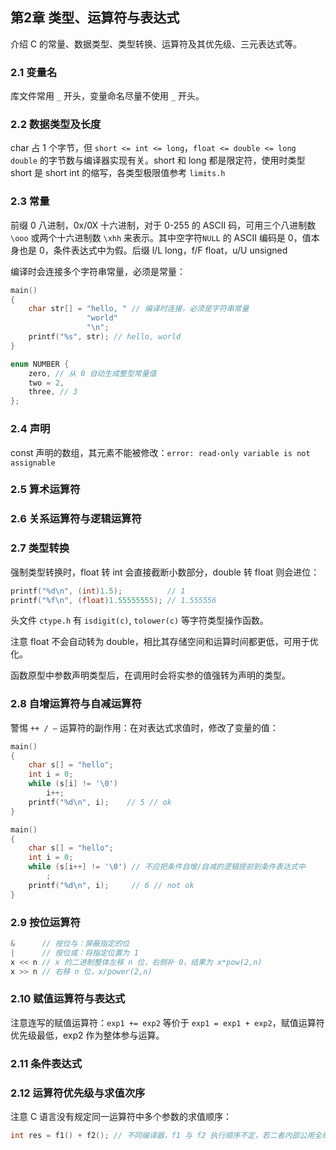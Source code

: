 ## 第2章 类型、运算符与表达式

介绍 C 的常量、数据类型、类型转换、运算符及其优先级、三元表达式等。

### 2.1 变量名

库文件常用 `_` 开头，变量命名尽量不使用 `_` 开头。



### 2.2 数据类型及长度

char 占 1 个字节，但 `short <= int <= long`，`float <= double <= long double` 的字节数与编译器实现有关。short 和 long 都是限定符，使用时类型 short 是 short int 的缩写，各类型极限值参考 `limits.h`



### 2.3 常量

前缀 0 八进制，0x/0X 十六进制，对于 0-255 的 ASCII 码，可用三个八进制数 `\ooo` 或两个十六进制数 `\xhh` 来表示。其中空字符`NULL` 的 ASCII 编码是 0，值本身也是 0，条件表达式中为假。后缀 l/L long，f/F float，u/U unsigned

编译时会连接多个字符串常量，必须是常量：

```c
main()
{
    char str[] = "hello, " // 编译时连接，必须是字符串常量
                 "world"
                 "\n";
    printf("%s", str); // hello, world
}
```

```c
enum NUMBER {
    zero, // 从 0 自动生成整型常量值
    two = 2,
    three, // 3
};
```



### 2.4 声明

const 声明的数组，其元素不能被修改：`error: read-only variable is not assignable`

### 2.5 算术运算符

### 2.6 关系运算符与逻辑运算符



### 2.7 类型转换

强制类型转换时，float 转 int 会直接截断小数部分，double 转 float 则会进位：

```c
printf("%d\n", (int)1.5);          // 1
printf("%f\n", (float)1.55555555); // 1.555556
```

头文件 `ctype.h` 有 `isdigit(c)`, `tolower(c)` 等字符类型操作函数。

注意 float 不会自动转为 double，相比其存储空间和运算时间都更低，可用于优化。

函数原型中参数声明类型后，在调用时会将实参的值强转为声明的类型。



### 2.8 自增运算符与自减运算符

警惕 `++ / —` 运算符的副作用：在对表达式求值时，修改了变量的值：

```c
main()
{
    char s[] = "hello";
    int i = 0;
    while (s[i] != '\0')
        i++;
    printf("%d\n", i);    // 5 // ok
}

main()
{
    char s[] = "hello";
    int i = 0;
    while (s[i++] != '\0') // 不应把条件自增/自减的逻辑提前到条件表达式中
        ;
    printf("%d\n", i);     // 6 // not ok
}
```



### 2.9 按位运算符

```c
&      // 按位与：屏蔽指定的位
|      // 按位或：将指定位置为 1
x << n // x 的二进制整体左移 n 位，右侧补 0，结果为 x*pow(2,n)
x >> n // 右移 n 位，x/power(2,n)
```



### 2.10 赋值运算符与表达式

注意连写的赋值运算符：`exp1 += exp2` 等价于 `exp1 = exp1 + exp2`，赋值运算符优先级最低，exp2 作为整体参与运算。



### 2.11 条件表达式



### 2.12 运算符优先级与求值次序

注意 C 语言没有规定同一运算符中多个参数的求值顺序：

```c
int res = f1() + f2(); // 不同编译器，f1 与 f2 执行顺序不定，若二者内部公用全局变量，则可能有副作用
```

